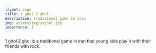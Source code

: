 ```yaml
---
layout: page
title: 1 ghol 2 ghol
description: traditional game in iran
img: assets/img/yeghol.jpg
importance: 1
---
```

1 ghol 2 ghol is a traditional game in iran that young kids play it with their friends with rock.
